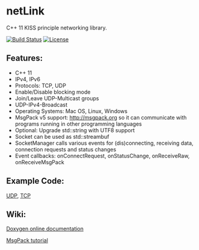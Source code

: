# netLink

C++ 11 KISS principle networking library.

[![Build Status](https://travis-ci.org/Lichtso/netLink.svg)](https://travis-ci.org/Lichtso/netLink)
[![License](https://img.shields.io/badge/License-ZLIB-brightgreen.svg)](http://en.wikipedia.org/wiki/Zlib_License)

## Features:
* C++ 11
* IPv4, IPv6
* Protocols: TCP, UDP
* Enable/Disable blocking mode
* Join/Leave UDP-Multicast groups
* UDP-IPv4-Broadcast
* Operating Systems: Mac OS, Linux, Windows
* MsgPack v5 support: http://msgpack.org so it can communicate with programs running in other programming languages
* Optional: Upgrade std::string with UTF8 support
* Socket can be used as std::streambuf
* SocketManager calls various events for (dis)connecting, receiving data, connection requests and status changes
* Event callbacks: onConnectRequest, onStatusChange, onReceiveRaw, onReceiveMsgPack

## Example Code:
[UDP](https://github.com/Lichtso/netLink/blob/master/src/examples/udp.cpp),
[TCP](https://github.com/Lichtso/netLink/blob/master/src/examples/tcp.cpp)

## Wiki:
[Doxygen online documentation](http://lichtso.github.io/netLink/doc/annotated.html)

[MsgPack tutorial](https://github.com/Lichtso/netLink/wiki/MsgPack)
